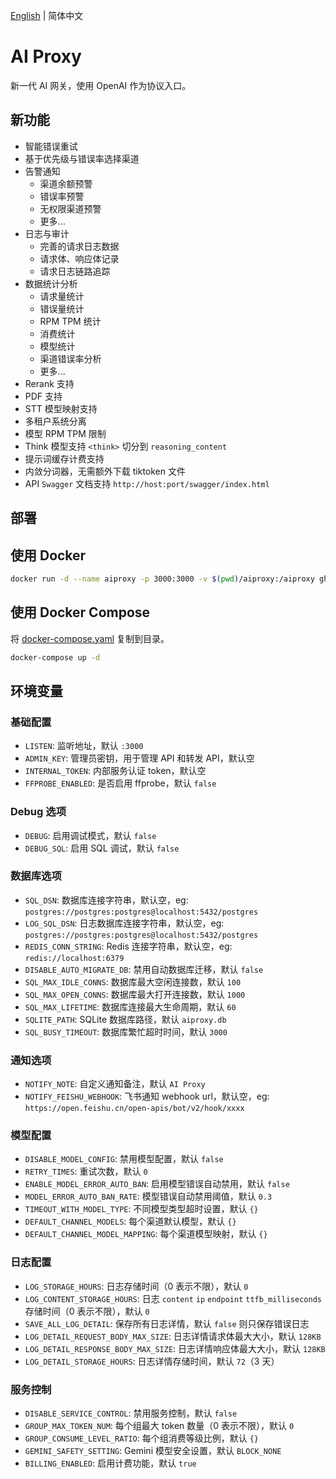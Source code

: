 
[English](./README.md) | 简体中文

# AI Proxy

新一代 AI 网关，使用 OpenAI 作为协议入口。

## 新功能

- 智能错误重试
- 基于优先级与错误率选择渠道
- 告警通知
  - 渠道余额预警
  - 错误率预警
  - 无权限渠道预警
  - 更多...
- 日志与审计
  - 完善的请求日志数据
  - 请求体、响应体记录
  - 请求日志链路追踪
- 数据统计分析
  - 请求量统计
  - 错误量统计
  - RPM TPM 统计
  - 消费统计
  - 模型统计
  - 渠道错误率分析
  - 更多...
- Rerank 支持
- PDF 支持
- STT 模型映射支持
- 多租户系统分离
- 模型 RPM TPM 限制
- Think 模型支持 `<think>` 切分到 `reasoning_content`
- 提示词缓存计费支持
- 内敛分词器，无需额外下载 tiktoken 文件
- API `Swagger` 文档支持 `http://host:port/swagger/index.html`

## 部署

## 使用 Docker

```bash
docker run -d --name aiproxy -p 3000:3000 -v $(pwd)/aiproxy:/aiproxy ghcr.io/labring/aiproxy:latest
```

## 使用 Docker Compose

将 [docker-compose.yaml](./docker-compose.yaml) 复制到目录。

```bash
docker-compose up -d
```

## 环境变量

### 基础配置

- `LISTEN`: 监听地址，默认 `:3000`
- `ADMIN_KEY`: 管理员密钥，用于管理 API 和转发 API，默认空
- `INTERNAL_TOKEN`: 内部服务认证 token，默认空
- `FFPROBE_ENABLED`: 是否启用 ffprobe，默认 `false`

### Debug 选项

- `DEBUG`: 启用调试模式，默认 `false`
- `DEBUG_SQL`: 启用 SQL 调试，默认 `false`

### 数据库选项

- `SQL_DSN`: 数据库连接字符串，默认空，eg: `postgres://postgres:postgres@localhost:5432/postgres`
- `LOG_SQL_DSN`: 日志数据库连接字符串，默认空，eg: `postgres://postgres:postgres@localhost:5432/postgres`
- `REDIS_CONN_STRING`: Redis 连接字符串，默认空，eg: `redis://localhost:6379`
- `DISABLE_AUTO_MIGRATE_DB`: 禁用自动数据库迁移，默认 `false`
- `SQL_MAX_IDLE_CONNS`: 数据库最大空闲连接数，默认 `100`
- `SQL_MAX_OPEN_CONNS`: 数据库最大打开连接数，默认 `1000`
- `SQL_MAX_LIFETIME`: 数据库连接最大生命周期，默认 `60`
- `SQLITE_PATH`: SQLite 数据库路径，默认 `aiproxy.db`
- `SQL_BUSY_TIMEOUT`: 数据库繁忙超时时间，默认 `3000`

### 通知选项

- `NOTIFY_NOTE`: 自定义通知备注，默认 `AI Proxy`
- `NOTIFY_FEISHU_WEBHOOK`: 飞书通知 webhook url，默认空，eg: `https://open.feishu.cn/open-apis/bot/v2/hook/xxxx`

### 模型配置

- `DISABLE_MODEL_CONFIG`: 禁用模型配置，默认 `false`
- `RETRY_TIMES`: 重试次数，默认 `0`
- `ENABLE_MODEL_ERROR_AUTO_BAN`: 启用模型错误自动禁用，默认 `false`
- `MODEL_ERROR_AUTO_BAN_RATE`: 模型错误自动禁用阈值，默认 `0.3`
- `TIMEOUT_WITH_MODEL_TYPE`: 不同模型类型超时设置，默认 `{}`
- `DEFAULT_CHANNEL_MODELS`: 每个渠道默认模型，默认 `{}`
- `DEFAULT_CHANNEL_MODEL_MAPPING`: 每个渠道模型映射，默认 `{}`

### 日志配置

- `LOG_STORAGE_HOURS`: 日志存储时间（0 表示不限），默认 `0`
- `LOG_CONTENT_STORAGE_HOURS`: 日志 `content` `ip` `endpoint` `ttfb_milliseconds` 存储时间（0 表示不限），默认 `0`
- `SAVE_ALL_LOG_DETAIL`: 保存所有日志详情，默认 `false` 则只保存错误日志
- `LOG_DETAIL_REQUEST_BODY_MAX_SIZE`: 日志详情请求体最大大小，默认 `128KB`
- `LOG_DETAIL_RESPONSE_BODY_MAX_SIZE`: 日志详情响应体最大大小，默认 `128KB`
- `LOG_DETAIL_STORAGE_HOURS`: 日志详情存储时间，默认 `72`（3 天）

### 服务控制

- `DISABLE_SERVICE_CONTROL`: 禁用服务控制，默认 `false`
- `GROUP_MAX_TOKEN_NUM`: 每个组最大 token 数量（0 表示不限），默认 `0`
- `GROUP_CONSUME_LEVEL_RATIO`: 每个组消费等级比例，默认 `{}`
- `GEMINI_SAFETY_SETTING`: Gemini 模型安全设置，默认 `BLOCK_NONE`
- `BILLING_ENABLED`: 启用计费功能，默认 `true`
